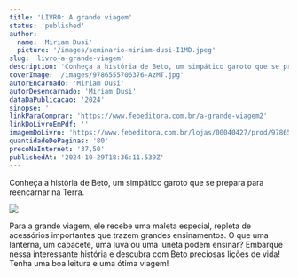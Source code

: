 ```yaml
---
title: 'LIVRO: A grande viagem'
status: 'published'
author:
  name: 'Miriam Dusi'
  picture: '/images/seminario-miriam-dusi-I1MD.jpeg'
slug: 'livro-a-grande-viagem'
description: 'Conheça a história de Beto, um simpático garoto que se prepara para reencarnar na Terra. Para a grande viagem, ele recebe uma maleta especial, repleta de acessórios importantes que trazem grandes ensinamentos. O que uma lanterna, um capacete, uma luva ou uma luneta podem ensinar? Embarque nessa interessante história e descubra com Beto preciosas lições de vida! Tenha uma boa leitura e uma ótima viagem!'
coverImage: '/images/9786555706376-AzMT.jpg'
autorEncarnado: 'Miriam Dusi'
autorDesencarnado: 'Miriam Dusi'
dataDaPublicacao: '2024'
sinopse: ''
linkParaComprar: 'https://www.febeditora.com.br/a-grande-viagem2'
linkDoLivroEmPdf: ''
imagemDoLivro: 'https://www.febeditora.com.br/lojas/00040427/prod/9786555706376.jpg'
quantidadeDePaginas: '80'
precoNaInternet: '37,50'
publishedAt: '2024-10-29T18:36:11.539Z'
---
```


Conheça a história de Beto, um simpático garoto que se prepara para reencarnar na Terra. 

![](/images/9786555706376-YwOT.jpg)

Para a grande viagem, ele recebe uma maleta especial, repleta de acessórios importantes que trazem grandes ensinamentos. O que uma lanterna, um capacete, uma luva ou uma luneta podem ensinar? Embarque nessa interessante história e descubra com Beto preciosas lições de vida! Tenha uma boa leitura e uma ótima viagem!